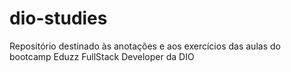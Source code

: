 # dio-studies
Repositório destinado às anotações e aos exercícios das aulas do bootcamp Eduzz FullStack Developer da DIO
